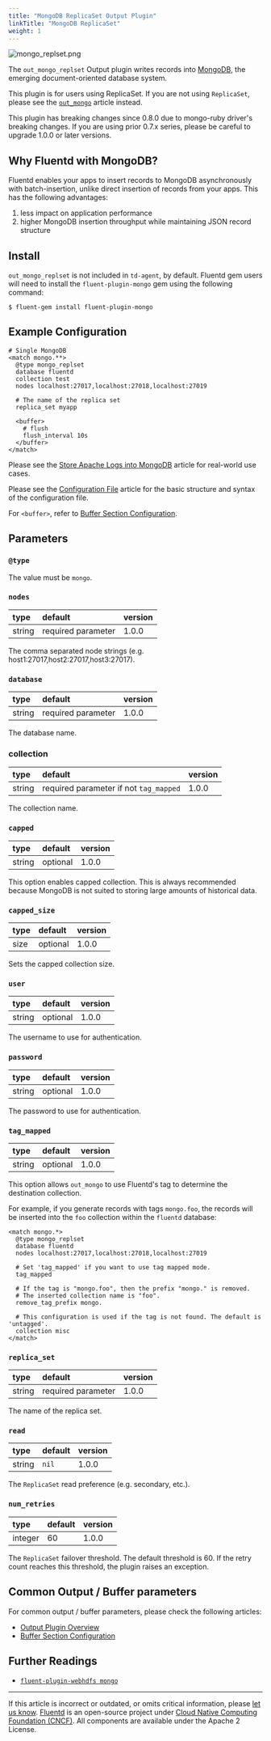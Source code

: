 ```yaml
---
title: "MongoDB ReplicaSet Output Plugin"
linkTitle: "MongoDB ReplicaSet"
weight: 1
---
```


![mongo_replset.png](/images/plugins/output/mongo_replset.png)

The `out_mongo_replset` Output plugin writes records into
[MongoDB](http://mongodb.org/), the emerging document-oriented database
system.

This plugin is for users using ReplicaSet. If you are not using
`ReplicaSet`, please see the [`out_mongo`](/plugins/output/mongo.md) article
instead.

This plugin has breaking changes since 0.8.0 due to mongo-ruby driver's
breaking changes. If you are using prior 0.7.x series, please be careful
to upgrade 1.0.0 or later versions.

## Why Fluentd with MongoDB?

Fluentd enables your apps to insert records to MongoDB asynchronously
with batch-insertion, unlike direct insertion of records from your apps.
This has the following advantages:

1.  less impact on application performance
2.  higher MongoDB insertion throughput while maintaining JSON record structure

## Install

`out_mongo_replset` is not included in `td-agent`, by default. Fluentd gem users
will need to install the `fluent-plugin-mongo` gem using the following command:

```
$ fluent-gem install fluent-plugin-mongo
```

## Example Configuration

```
# Single MongoDB
<match mongo.**>
  @type mongo_replset
  database fluentd
  collection test
  nodes localhost:27017,localhost:27018,localhost:27019

  # The name of the replica set
  replica_set myapp

  <buffer>
    # flush
    flush_interval 10s
  </buffer>
</match>
```

Please see the [Store Apache Logs into MongoDB](/guides/apache-to-mongodb.md)
article for real-world use cases.

Please see the [Configuration File](/configuration/config-file.md) article for
the basic structure and syntax of the configuration file.

For `<buffer>`, refer to [Buffer Section Configuration](/configuration/buffer-section.md).

## Parameters

### `@type`

The value must be `mongo`.

### `nodes`

| type   | default            | version |
| :----- | :----------------- | :------ |
| string | required parameter | 1.0.0   |

The comma separated node strings (e.g.
host1:27017,host2:27017,host3:27017).

### `database`

| type   | default            | version |
| :----- | :----------------- | :------ |
| string | required parameter | 1.0.0   |

The database name.

### collection

| type   | default                                | version |
| :----- | :------------------------------------- | :------ |
| string | required parameter if not `tag_mapped` | 1.0.0   |

The collection name.

### `capped`

| type   | default  | version |
| :----- | :------- | :------ |
| string | optional | 1.0.0   |

This option enables capped collection. This is always recommended because
MongoDB is not suited to storing large amounts of historical data.

### `capped_size`

| type | default  | version |
| :--- | :------- | :------ |
| size | optional | 1.0.0   |

Sets the capped collection size.

### `user`

| type   | default  | version |
| :----- | :------- | :------ |
| string | optional | 1.0.0   |

The username to use for authentication.

### `password`

| type   | default  | version |
| :----- | :------- | :------ |
| string | optional | 1.0.0   |

The password to use for authentication.

### `tag_mapped`

| type   | default  | version |
| :----- | :------- | :------ |
| string | optional | 1.0.0   |

This option allows `out_mongo` to use Fluentd's tag to determine the destination
collection.

For example, if you generate records with tags `mongo.foo`, the records will be
inserted into the `foo` collection within the `fluentd` database:

```
<match mongo.*>
  @type mongo_replset
  database fluentd
  nodes localhost:27017,localhost:27018,localhost:27019

  # Set 'tag_mapped' if you want to use tag mapped mode.
  tag_mapped

  # If the tag is "mongo.foo", then the prefix "mongo." is removed.
  # The inserted collection name is "foo".
  remove_tag_prefix mongo.

  # This configuration is used if the tag is not found. The default is 'untagged'.
  collection misc
</match>
```

### `replica_set`

| type   | default            | version |
| :----- | :----------------- | :------ |
| string | required parameter | 1.0.0   |

The name of the replica set.

### `read`

| type   | default | version |
| :----- | :------ | :------ |
| string | `nil`   | 1.0.0   |

The `ReplicaSet` read preference (e.g. secondary, etc.).

### `num_retries`

| type    | default | version |
| :------ | :------ | :------ |
| integer | 60      | 1.0.0   |

The `ReplicaSet` failover threshold. The default threshold is 60. If the
retry count reaches this threshold, the plugin raises an exception.

## Common Output / Buffer parameters

For common output / buffer parameters, please check the following articles:

- [Output Plugin Overview](/plugins/output/README.md)
- [Buffer Section Configuration](/configuration/buffer-section.md)

## Further Readings

- [`fluent-plugin-webhdfs mongo`](https://github.com/fluent/fluent-plugin-mongo)

---

If this article is incorrect or outdated, or omits critical information, please
[let us know](https://github.com/fluent/fluentd-docs-gitbook/issues?state=open).
[Fluentd](http://www.fluentd.org/) is an open-source project under
[Cloud Native Computing Foundation (CNCF)](https://cncf.io/). All components are
available under the Apache 2 License.
